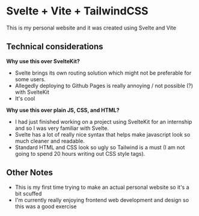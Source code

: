 # Svelte + Vite + TailwindCSS

This is my personal website and it was created using Svelte and Vite

## Technical considerations

**Why use this over SvelteKit?**

- Svelte brings its own routing solution which might not be preferable for some users.
- Allegedly deploying to Github Pages is really annoying / not possible (?) with SvelteKit
- It's cool

**Why use this over plain JS, CSS, and HTML?**

- I had just finished working on a project using SvelteKit for an internship and so I was very familiar with Svelte.
- Svelte has a lot of really nice syntax that helps make javascript look so much cleaner and readable.
- Standard HTML and CSS look so ugly so Tailwind is a must (I am not going to spend 20 hours writing out CSS style tags).

## Other Notes

- This is my first time trying to make an actual personal website so it's a bit scuffed
- I'm currently really enjoying frontend web development and design so this was a good exercise
